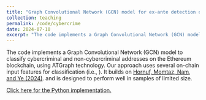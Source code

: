 ```yaml
---
title: "Graph Convolutional Network (GCN) model for ex-ante detection of cybercrimes on the Ethereum blockchain"
collection: teaching
permalink: /code/cybercrime
date: 2024-07-10
excerpt: "The code implements a Graph Convolutional Network (GCN) model to classify cybercriminal and non-cybercriminal addresses on the Ethereum blockchain, using ATGraph technology. Our approach uses several on-chain input features for classification (i.e., ). It builds on Hornuf, Momtaz, Nam, and Ye (2024) and is designed to perform well in samples of limited size."
---
```


The code implements a Graph Convolutional Network (GCN) model to classify cybercriminal and non-cybercriminal addresses on the Ethereum blockchain, using ATGraph technology. Our approach uses several on-chain input features for classification (i.e., ). It builds on <a href="https://papers.ssrn.com/sol3/papers.cfm?abstract_id=4527415" target="_blank">Hornuf, Momtaz, Nam, and Ye (2024)</a>. and is designed to perform well in samples of limited size.

<a href="https://pypi.org/project/gcn-trainer/0.1.0/" target="_blank">Click here for the Python implementation.</a> 
